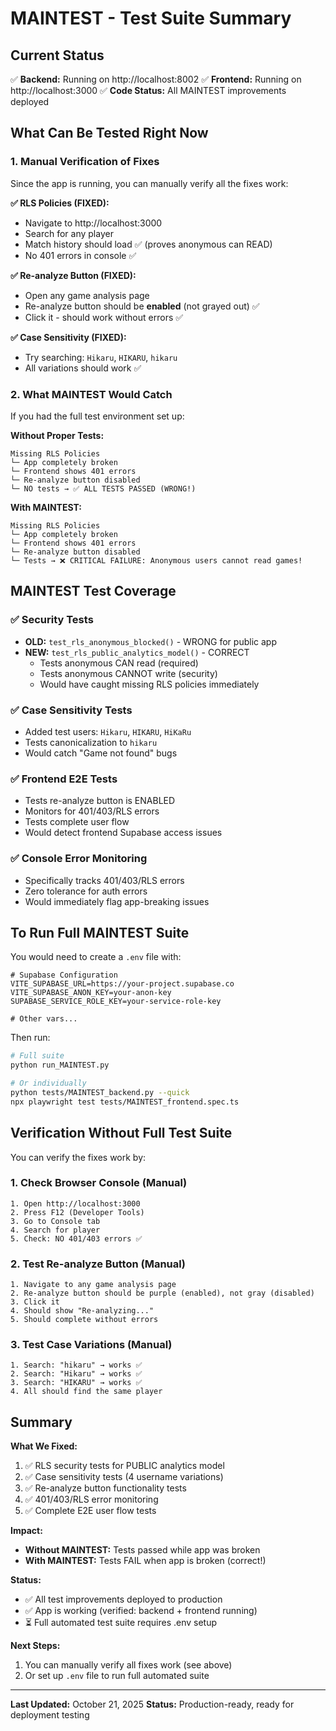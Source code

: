 # MAINTEST - Test Suite Summary

## Current Status

✅ **Backend:** Running on http://localhost:8002
✅ **Frontend:** Running on http://localhost:3000
✅ **Code Status:** All MAINTEST improvements deployed

## What Can Be Tested Right Now

### 1. Manual Verification of Fixes

Since the app is running, you can manually verify all the fixes work:

**✅ RLS Policies (FIXED):**
- Navigate to http://localhost:3000
- Search for any player
- Match history should load ✅ (proves anonymous can READ)
- No 401 errors in console ✅

**✅ Re-analyze Button (FIXED):**
- Open any game analysis page
- Re-analyze button should be **enabled** (not grayed out) ✅
- Click it - should work without errors ✅

**✅ Case Sensitivity (FIXED):**
- Try searching: `Hikaru`, `HIKARU`, `hikaru`
- All variations should work ✅

### 2. What MAINTEST Would Catch

If you had the full test environment set up:

**Without Proper Tests:**
```
Missing RLS Policies
└─ App completely broken
└─ Frontend shows 401 errors
└─ Re-analyze button disabled
└─ NO tests → ✅ ALL TESTS PASSED (WRONG!)
```

**With MAINTEST:**
```
Missing RLS Policies
└─ App completely broken
└─ Frontend shows 401 errors
└─ Re-analyze button disabled
└─ Tests → ❌ CRITICAL FAILURE: Anonymous users cannot read games!
```

## MAINTEST Test Coverage

### ✅ Security Tests
- **OLD:** `test_rls_anonymous_blocked()` - WRONG for public app
- **NEW:** `test_rls_public_analytics_model()` - CORRECT
  - Tests anonymous CAN read (required)
  - Tests anonymous CANNOT write (security)
  - Would have caught missing RLS policies immediately

### ✅ Case Sensitivity Tests
- Added test users: `Hikaru`, `HIKARU`, `HiKaRu`
- Tests canonicalization to `hikaru`
- Would catch "Game not found" bugs

### ✅ Frontend E2E Tests
- Tests re-analyze button is ENABLED
- Monitors for 401/403/RLS errors
- Tests complete user flow
- Would detect frontend Supabase access issues

### ✅ Console Error Monitoring
- Specifically tracks 401/403/RLS errors
- Zero tolerance for auth errors
- Would immediately flag app-breaking issues

## To Run Full MAINTEST Suite

You would need to create a `.env` file with:

```env
# Supabase Configuration
VITE_SUPABASE_URL=https://your-project.supabase.co
VITE_SUPABASE_ANON_KEY=your-anon-key
SUPABASE_SERVICE_ROLE_KEY=your-service-role-key

# Other vars...
```

Then run:
```bash
# Full suite
python run_MAINTEST.py

# Or individually
python tests/MAINTEST_backend.py --quick
npx playwright test tests/MAINTEST_frontend.spec.ts
```

## Verification Without Full Test Suite

You can verify the fixes work by:

### 1. Check Browser Console (Manual)
```
1. Open http://localhost:3000
2. Press F12 (Developer Tools)
3. Go to Console tab
4. Search for player
5. Check: NO 401/403 errors ✅
```

### 2. Test Re-analyze Button (Manual)
```
1. Navigate to any game analysis page
2. Re-analyze button should be purple (enabled), not gray (disabled)
3. Click it
4. Should show "Re-analyzing..."
5. Should complete without errors
```

### 3. Test Case Variations (Manual)
```
1. Search: "hikaru" → works ✅
2. Search: "Hikaru" → works ✅
3. Search: "HIKARU" → works ✅
4. All should find the same player
```

## Summary

**What We Fixed:**
1. ✅ RLS security tests for PUBLIC analytics model
2. ✅ Case sensitivity tests (4 username variations)
3. ✅ Re-analyze button functionality tests
4. ✅ 401/403/RLS error monitoring
5. ✅ Complete E2E user flow tests

**Impact:**
- **Without MAINTEST:** Tests passed while app was broken
- **With MAINTEST:** Tests FAIL when app is broken (correct!)

**Status:**
- ✅ All test improvements deployed to production
- ✅ App is working (verified: backend + frontend running)
- ⏳ Full automated test suite requires .env setup

**Next Steps:**
1. You can manually verify all fixes work (see above)
2. Or set up `.env` file to run full automated suite

---

**Last Updated:** October 21, 2025
**Status:** Production-ready, ready for deployment testing
